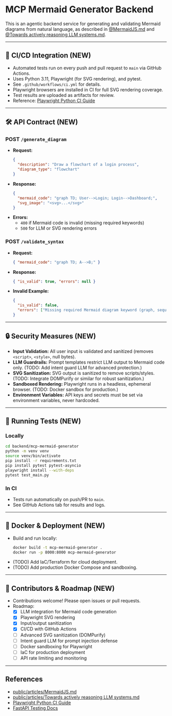 # MCP Mermaid Generator Backend

This is an agentic backend service for generating and validating Mermaid diagrams from natural language, as described in [@MermaidJS.md](../../public/articles/MermaidJS.md) and [@Towards actively reasoning LLM systems.md](../../public/articles/Towards%20actively%20reasoning%20LLM%20systems.md).

---

## 🚦 CI/CD Integration (NEW)

- Automated tests run on every push and pull request to `main` via GitHub Actions.
- Uses Python 3.11, Playwright (for SVG rendering), and pytest.
- See `.github/workflows/ci.yml` for details.
- Playwright browsers are installed in CI for full SVG rendering coverage.
- Test results are uploaded as artifacts for review.
- Reference: [Playwright Python CI Guide](https://playwright.dev/python/docs/ci-intro)

---

## 🛠️ API Contract (NEW)

### POST `/generate_diagram`

- **Request:**
  ```json
  {
    "description": "Draw a flowchart of a login process",
    "diagram_type": "flowchart"
  }
  ```
- **Response:**
  ```json
  {
    "mermaid_code": "graph TD; User-->Login; Login-->Dashboard;",
    "svg_image": "<svg>...</svg>"
  }
  ```
- **Errors:**
  - `400` if Mermaid code is invalid (missing required keywords)
  - `500` for LLM or SVG rendering errors

### POST `/validate_syntax`

- **Request:**
  ```json
  { "mermaid_code": "graph TD; A-->B;" }
  ```
- **Response:**
  ```json
  { "is_valid": true, "errors": null }
  ```
- **Invalid Example:**
  ```json
  {
    "is_valid": false,
    "errors": ["Missing required Mermaid diagram keyword (graph, sequenceDiagram, classDiagram)"]
  }
  ```

---

## 🔒 Security Measures (NEW)

- **Input Validation:** All user input is validated and sanitized (removes `<script>`, `<style>`, null bytes).
- **LLM Guardrails:** Prompt templates restrict LLM output to Mermaid code only. (TODO: Add intent guard LLM for advanced protection.)
- **SVG Sanitization:** SVG output is sanitized to remove scripts/styles. (TODO: Integrate DOMPurify or similar for robust sanitization.)
- **Sandboxed Rendering:** Playwright runs in a headless, ephemeral browser. (TODO: Docker sandbox for production.)
- **Environment Variables:** API keys and secrets must be set via environment variables, never hardcoded.

---

## 🧪 Running Tests (NEW)

### Locally

```bash
cd backend/mcp-mermaid-generator
python -m venv venv
source venv/bin/activate
pip install -r requirements.txt
pip install pytest pytest-asyncio
playwright install --with-deps
pytest test_main.py
```

### In CI

- Tests run automatically on push/PR to `main`.
- See GitHub Actions tab for results and logs.

---

## 🐳 Docker & Deployment (NEW)

- Build and run locally:
  ```bash
  docker build -t mcp-mermaid-generator .
  docker run -p 8000:8000 mcp-mermaid-generator
  ```
- (TODO) Add IaC/Terraform for cloud deployment.
- (TODO) Add production Docker Compose and sandboxing.

---

## 🤝 Contributors & Roadmap (NEW)

- Contributions welcome! Please open issues or pull requests.
- Roadmap:
  - [x] LLM integration for Mermaid code generation
  - [x] Playwright SVG rendering
  - [x] Input/output sanitization
  - [x] CI/CD with GitHub Actions
  - [ ] Advanced SVG sanitization (DOMPurify)
  - [ ] Intent guard LLM for prompt injection defense
  - [ ] Docker sandboxing for Playwright
  - [ ] IaC for production deployment
  - [ ] API rate limiting and monitoring

---

## References

- [public/articles/MermaidJS.md](../../public/articles/MermaidJS.md)
- [public/articles/Towards actively reasoning LLM systems.md](../../public/articles/Towards%20actively%20reasoning%20LLM%20systems.md)
- [Playwright Python CI Guide](https://playwright.dev/python/docs/ci-intro)
- [FastAPI Testing Docs](https://fastapi.tiangolo.com/em/tutorial/testing/)
